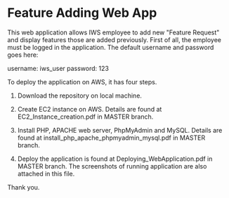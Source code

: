 # Feature Adding Web App

This web application allows IWS employee to add new "Feature Request" and display features those are added previously. First of all, the employee must be logged in the application. The default username and password goes here:

username: iws_user
password: 123

To deploy the application on AWS, it has four steps.

1) Download the repository on local machine.

2) Create EC2 instance on AWS. Details are found at EC2_Instance_creation.pdf in MASTER branch.

3) Install PHP, APACHE web server, PhpMyAdmin and MySQL. Details are found at install_php_apache_phpmyadmin_mysql.pdf in MASTER branch.

4) Deploy the application is found at Deploying_WebApplication.pdf in MASTER branch. The screenshots of running application are also attached in this file.

Thank you.
